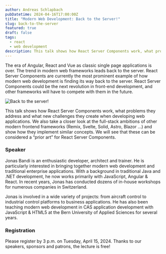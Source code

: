 ```yaml
---
author: Andreas Schlapbach
pubDatetime: 2024-04-16T17:00:00Z
title: "Modern Web Development: Back to the Server!"
slug: back-to-the-server
featured: true
draft: false
tags:
  - react
  - web development
description: This talk shows how React Server Components work, what problems they address and what new challenges they create when developing web applications. We also take a closer look at the full-stack ambitions of other modern frontend frameworks.
---
```


The era of Angular, React and Vue as classic single page applications is over. The trend in modern web frameworks leads back to the server. React Server Components are currently the most prominent example of how modern web development is finding its way back to the server. React Server Components could be the next revolution in front-end development, and other frameworks will have to compete with them in the future.

![Back to the server!](@assets/images/back-to-the-server.webp)

This talk shows how React Server Components work, what problems they address and what new challenges they create when developing web applications. We also take a closer look at the full-stack ambitions of other modern frontend frameworks (Remix, Svelte, Solid, Astro, Blazor ...) and show how they implement similar concepts. We will see that these can be considered a “prior art” for React Server Components.

### Speaker

Jonas Bandi is an enthusiastic developer, architect and trainer. He is particularly interested in bringing together modern web development and traditional enterprise applications. With a background in traditional Java and .NET development, he now works primarily with JavaScript, Angular & React. In recent years, Jonas has conducted dozens of in-house workshops for numerous companies in Switzerland.

Jonas is involved in a wide variety of projects: from aircraft control to industrial control platforms to business applications. He has also been teaching modern web development in CAS application development with JavaScript & HTML5 at the Bern University of Applied Sciences for several years.

### Registration

Please register by 3 p.m. on Tuesday, April 15, 2024.
Thanks to our speakers, sponsors and patrons, the lecture is free!
